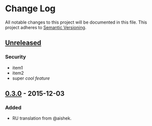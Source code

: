 # Change Log
All notable changes to this project will be documented in this file.
This project adheres to [Semantic Versioning](http://semver.org/).

## [Unreleased]
### Security
-   item1
-   item2
-   super _cool feature_

## [0.3.0] - 2015-12-03
### Added
-   RU translation from @aishek.

[unreleased]: https://github.com/geut/chan/compare/v0.3.0...HEAD
[0.3.0]: https://github.com/geut/chan/compare/first-commit...v0.3.0
